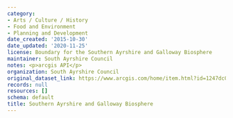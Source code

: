 ```yaml
---
category:
- Arts / Culture / History
- Food and Environment
- Planning and Development
date_created: '2015-10-30'
date_updated: '2020-11-25'
license: Boundary for the Southern Ayrshire and Galloway Biosphere
maintainer: South Ayrshire Council
notes: <p>arcgis API</p>
organization: South Ayrshire Council
original_dataset_link: https://www.arcgis.com/home/item.html?id=1247dc0ed92647e0aa1f999a3409e0b6
records: null
resources: []
schema: default
title: Southern Ayrshire and Galloway Biosphere
---
```

